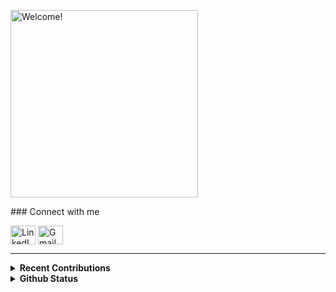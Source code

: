 <div>
<p><img align="center" src="https://c.tenor.com/mGgWY8RkgYMAAAAC/hello-world.gif" alt="Welcome!" width="300"/><p>
### Connect with me 
<p align="center">

<a href="https://linkedin.com/in/AswathiGR"><img align="center" src="https://cdn.jsdelivr.net/npm/simple-icons@3.0.1/icons/linkedin.svg" alt="LinkedIn profile" height="30" width="40" /></a>
<a href="mailto:aswathigr2001@gmail.com"><img align="center" src="https://cdn.jsdelivr.net/npm/simple-icons@3.13.0/icons/gmail.svg" alt="Gmail" height="30" width="40" /></a>
<hr>
  <details> <summary> <b>Recent Contributions</b></summary><br/>
  <br/>
   <a href="https://github.com/AswathiGR"><img alt="Aswathi's Activity Graph" src="https://activity-graph.herokuapp.com/graph?username=AswathiGR&custom_title=Contribution%20Graph&theme=react-dark" /></a>
  <br/>
  </details>
  
   <details> <summary> <b>Github Status</b></summary><br/>
  <img align="center" src="https://github-readme-stats.vercel.app/api?username=AswathiGR&include_all_commits=true&count_private=true&show_icons=true&line_height=20&title_color=7A7ADB&icon_color=2234AE&text_color=D3D3D3&bg_color=0,000000,130F40" alt="AswathiGR's Github Stats">

